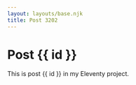 ```yaml
---
layout: layouts/base.njk
title: Post 3202
---
```


# Post {{ id }}

This is post {{ id }} in my Eleventy project.
